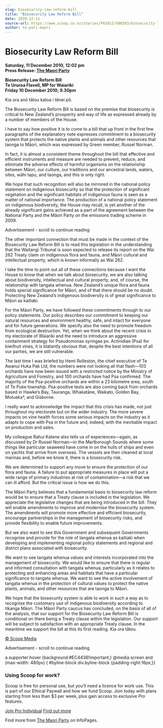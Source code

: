 ```yaml
---
slug: biosecurity-law-reform-bill
title: "Biosecurity Law Reform Bill"
date: 2010-12-11
source-url: https://www.scoop.co.nz/stories/PA1012/S00203/biosecurity-law-reform-bill.htm
author: te-pati-maori
---
```

Biosecurity Law Reform Bill
===========================

**Saturday, 11 December 2010, 12:02 pm**  
**Press Release: [The Maori Party](https://info.scoop.co.nz/The_Maori_Party)**

**Biosecurity Law Reform Bill**  
**Te Ururoa Flavell, MP for Waiariki**  
**Friday 10 December 2010; 9.30pm**

  
Kia ora anō tātou katoa i tēnei pō.

The Biosecurity Law Reform Bill is based on the premise that biosecurity is critical to New Zealand’s prosperity and way of life as expressed already by a number of members of the House.

I have to say how positive it is to come to a bill that up front in the first few paragraphs of the explanatory note expresses commitment to a biosecurity system that protects the native plants and animals and other resources that taonga to Māori, which was expressed by Green member, Russel Norman.

In fact, it is almost a consistent theme throughout the bill that effective and efficient instruments and measure are needed to prevent, reduce, and eliminate the adverse effects of harmful organisms on the relationship between Māori, our culture, our traditions and our ancestral lands, waters, sites, wāhi tapu, and taonga, and this is only right.

We hope that such recognition will also be mirrored in the national policy statement on indigenous biosecurity so that the protection of significant vegetation and the significant habitats of indigenous fauna is seen as a matter of national importance. The production of a national policy statement on indigenous biodiversity, the House may recall, is yet another of the already significant gains achieved as a part of the agreement between the National Party and the Māori Party on the emissions trading scheme in 2009.

Advertisement - scroll to continue reading





The other important connection that must be made in the context of the Biosecurity Law Reform Bill is to read this legislation in the understanding that the Waitangi Tribunal is soon expected to release its report on the Wai 262 Treaty claim on indigenous flora and fauna, and Māori cultural and intellectual property, which is known informally as Wai 262.

I take the time to point out all of these connections because I want the House to know that when we talk about biosecurity, we are also talking about biodiversity, intellectual and cultural property, and, of course, the relationship with tangata whenua. New Zealand’s unique flora and fauna holds special significance for Māori, and of that there should be no doubt. Protecting New Zealand’s indigenous biodiversity is of great significance to Māori as kaitiaki.

For the Māori Party, we have followed these commitments through to our policy statements. Our policy describes our commitment to keeping our natural resources and environment healthy, safe, and intact for everyone and for future generations. We specify also the need to promote freedom from ecological destruction. Yet, when we think about the recent crisis in my electorate of Waiariki and the need to introduce an aggressive containment strategy for Pseudomonas syringae pv. Actinidiae (Psa) for kiwifruit vines, it is blatantly obvious that, despite the best intentions of all our parties, we are still vulnerable.

The last time I was briefed by Hemi Rolleston, the chief executive of Te Awanui Huka Pak Ltd, the numbers were not looking all that flash—103 orchards have now been issued with a restricted notice by the Ministry of Agriculture and Forestry, and 100 orchards have had Psa confirmed. The majority of the Psa-positive orchards are within a 23 kilometre area, south of Te Puke township. Psa-positive tests are also coming back from orchards based in Hawke’s Bay, Tauranga, Whakatāne, Waikato, Golden Bay, Motueka\*, and Gisborne.

I really want to acknowledge the impact that this crisis has made, not just throughout my electorate but on the wider industry. The more severe impacts on vine health forces some serious impacts on the industry as it adapts to cope with Psa in the future and, indeed, with the inevitable impact on production and sales.

My colleague Rahui Katene also tells us of experiences—again, as discussed by Dr Russel Norman—in the Marlborough Sounds where some things like particular seaweed have come in on the hulls of ships and even on yachts that arrive from overseas. The vessels are then cleaned at local marinas and, before we know it, there is a biosecurity risk.

We are determined to support any move to ensure the protection of our flora and fauna. A failure to put appropriate measures in place will put a wide range of primary industries at risk of contamination—a risk that we can ill afford. But the critical issue is how we do this.

The Māori Party believes that a fundamental basis to biosecurity law reform would be to ensure that a Treaty clause is included in the legislation. We appreciate the legislative changes that are being introduced in the bill. They will enable amendments to improve and modernise the biosecurity system. The amendments will promote more effective and efficient biosecurity, encourage partnerships in the management of biosecurity risks, and provide flexibility to enable future improvements.

But we also want to see this Government and subsequent Governments recognise and provide for the role of tangata whenua as kaitiaki when developing and implementing regional policy statements and regional and district plans associated with biosecurity.

We want to see tangata whenua values and interests incorporated into the management of biosecurity. We would like to ensure that there is regular and informed consultation with tangata whenua, particularly as it relates to protecting and enhancing areas and habitats that have a particular significance to tangata whenua. We want to see the active involvement of tangata whenua in the protection of cultural values to protect the native plants, animals, and other resources that are taonga to Māori.

We hope that the biosecurity system is able to work in such a way as to recognise the customary use of indigenous biodiversity according to tikanga Māori. The Māori Party caucus has concluded, on the basis of all of the analysis, that our support for the Biosecurity Law Reform Bill is conditional on there being a Treaty clause within the legislation. Our support will be subject to satisfaction with an appropriate Treaty clause. In the meantime we support the bill at this its first reading. Kia ora tātou.  

[© Scoop Media](http://www.scoop.co.nz/about/terms.html)  

Advertisement - scroll to continue reading



a.supporter:hover {background:#EC4438!important;} @media screen and (max-width: 480px) { #byline-block div.byline-block {padding-right:16px;}}

### Using Scoop for work?

Scoop is free for personal use, but you’ll need a licence for work use. This is part of our Ethical Paywall and how we fund Scoop. Join today with plans starting from less than $3 per week, plus gain access to exclusive _Pro_ features.  
  
[Join Pro Individual](https://pro.scoop.co.nz/Individual/?from=ProIn24) [Find out more](https://pro.scoop.co.nz/using-scoop-for-work/?from=ProIn24)

Find more from [The Maori Party](https://info.scoop.co.nz/The_Maori_Party) on InfoPages.